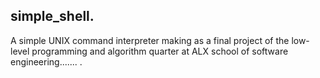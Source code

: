 ## simple_shell.
A simple UNIX command interpreter making as a final project of the low-level programming and algorithm quarter at ALX school of software engineering.......
.
